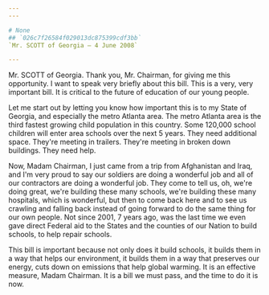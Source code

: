 ```yaml
---
---

# None
## `026c7f26584f029013dc875399cdf3bb`
`Mr. SCOTT of Georgia — 4 June 2008`

---
```



Mr. SCOTT of Georgia. Thank you, Mr. Chairman, for giving me this 
opportunity. I want to speak very briefly about this bill. This is a 
very, very important bill. It is critical to the future of education of 
our young people.

Let me start out by letting you know how important this is to my 
State of Georgia, and especially the metro Atlanta area. The metro 
Atlanta area is the third fastest growing child population in this 
country. Some 120,000 school children will enter area schools over the 
next 5 years. They need additional space. They're meeting in trailers. 
They're meeting in broken down buildings. They need help.

Now, Madam Chairman, I just came from a trip from Afghanistan and 
Iraq, and I'm very proud to say our soldiers are doing a wonderful job 
and all of our contractors are doing a wonderful job. They come to tell 
us, oh, we're doing great, we're building these many schools, we're 
building these many hospitals, which is wonderful, but then to come 
back here and to see us crawling and falling back instead of going 
forward to do the same thing for our own people. Not since 2001, 7 
years ago, was the last time we even gave direct Federal aid to the 
States and the counties of our Nation to build schools, to help repair 
schools.

This bill is important because not only does it build schools, it 
builds them in a way that helps our environment, it builds them in a 
way that preserves our energy, cuts down on emissions that help global 
warming. It is an effective measure, Madam Chairman. It is a bill we 
must pass, and the time to do it is now.